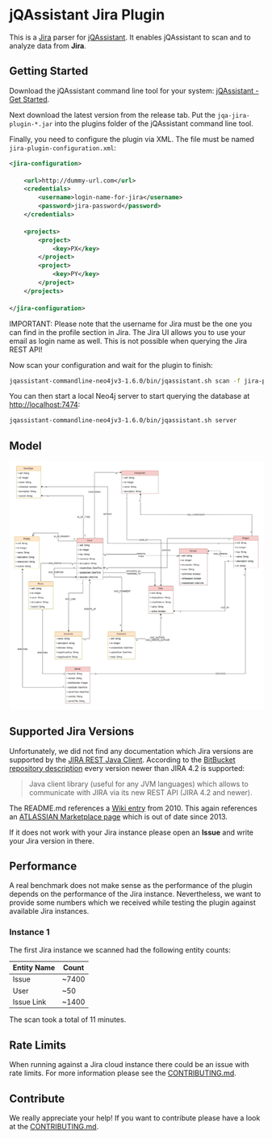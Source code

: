 # jQAssistant Jira Plugin

This is a [Jira](https://www.atlassian.com/software/jira) parser for [jQAssistant](https://jqassistant.org/). 
It enables jQAssistant to scan and to analyze data from **Jira**.

## Getting Started

Download the jQAssistant command line tool for your system: [jQAssistant - Get Started](https://jqassistant.org/get-started/).

Next download the latest version from the release tab. Put the `jqa-jira-plugin-*.jar` into the plugins folder of the jQAssistant command
 line tool.
 
Finally, you need to configure the plugin via XML. The file must be named `jira-plugin-configuration.xml`:
 
```xml
<jira-configuration>

    <url>http://dummy-url.com</url>
    <credentials>
        <username>login-name-for-jira</username>
        <password>jira-password</password>
    </credentials>

    <projects>
        <project>
            <key>PX</key>
        </project>        
        <project>
            <key>PY</key>
        </project>
    </projects>

</jira-configuration>
```

IMPORTANT:
Please note that the username for Jira must be the one you can find in the profile section in Jira. The Jira UI allows
you to use your email as login name as well. This is not possible when querying the Jira REST API!

Now scan your configuration and wait for the plugin to finish:

```bash
jqassistant-commandline-neo4jv3-1.6.0/bin/jqassistant.sh scan -f jira-plugin-configuration.xml
```

You can then start a local Neo4j server to start querying the database at [http://localhost:7474](http://localhost:7474):

```bash
jqassistant-commandline-neo4jv3-1.6.0/bin/jqassistant.sh server
```


## Model

![Neo4J model for the jQAssistant Jira plugin](./model.jpg)

## Supported Jira Versions

Unfortunately, we did not find any documentation which Jira versions are supported by the [JIRA REST Java Client](https://mvnrepository.com/artifact/com.atlassian.jira/jira-rest-java-client-api/5.1.1-e0dd194).
According to the [BitBucket repository description](https://bitbucket.org/atlassian/jira-rest-java-client/src/master/) 
every version newer than JIRA 4.2  is supported:

> Java client library (useful for any JVM languages) which allows to communicate with JIRA via its new REST API (JIRA 4.2 and newer).

The README.md references a [Wiki entry](https://ecosystem.atlassian.net/wiki/spaces/JRJC/overview) from 2010. 
This again references an [ATLASSIAN Marketplace page](https://marketplace.atlassian.com/apps/39474/rest-java-client-for-jira/version-history) which is out of date since 2013.

If it does not work with your Jira instance please open an **Issue** and write your Jira version in there.

## Performance

A real benchmark does not make sense as the performance of the plugin depends on the performance of the Jira instance. Nevertheless, we 
want to provide some numbers which we received while testing the plugin against available Jira instances.

### Instance 1

The first Jira instance we scanned had the following entity counts:

| Entity Name | Count |
|-------------|-------|
| Issue       | ~7400 |
| User        | ~50   |
| Issue Link  | ~1400 |

The scan took a total of 11 minutes.

## Rate Limits

When running against a Jira cloud instance there could be an issue with rate limits. For more information please see the [CONTRIBUTING.md](CONTRIBUTING.md).

## Contribute

We really appreciate your help! If you want to contribute please have a look at the [CONTRIBUTING.md](CONTRIBUTING.md).
